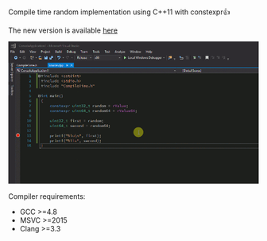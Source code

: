 Compile time random implementation using C++11 with constexpr:+1:

The new version is available [here](https://github.com/Deniskore/nand_nor/blob/master/compile_random.h)

![Gif](https://github.com/Deniskore/CompileTimeRandom/blob/master/show.gif)

Compiler requirements:

* GCC  >=4.8
* MSVC >=2015
* Clang >=3.3
